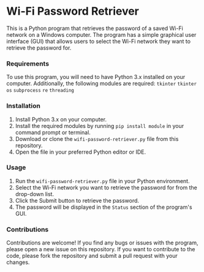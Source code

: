 # Wi-Fi Password Retriever
This is a Python program that retrieves the password of a saved Wi-Fi network on a Windows computer. The program has a simple graphical user interface (GUI) that allows users to select the Wi-Fi network they want to retrieve the password for.

### Requirements
To use this program, you will need to have Python 3.x installed on your computer. Additionally, the following modules are required:
`tkinter`
`tkinter`
`os`
`subprocess`
`re`
`threading`

### Installation
1. Install Python 3.x on your computer.
2. Install the required modules by running `pip install module` in your command prompt or terminal.
3. Download or clone the `wifi-password-retriever.py` file from this repository.
4. Open the file in your preferred Python editor or IDE.

### Usage
1. Run the `wifi-password-retriever.py` file in your Python environment.
2. Select the Wi-Fi network you want to retrieve the password for from the drop-down list.
3. Click the Submit button to retrieve the password.
4. The password will be displayed in the `Status` section of the program's GUI.

### Contributions
Contributions are welcome! If you find any bugs or issues with the program, please open a new issue on this repository. If you want to contribute to the code, please fork the repository and submit a pull request with your changes.
